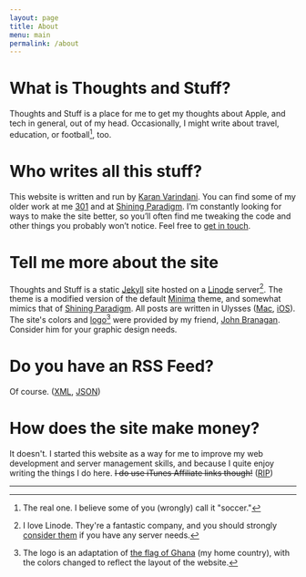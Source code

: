 ```yaml
---
layout: page
title: About
menu: main
permalink: /about
---
```

# What is Thoughts and Stuff?
Thoughts and Stuff is a place for me to get my thoughts about Apple, and tech in general, out of my head. Occasionally, I might write about travel, education, or football[^1], too. 

# Who writes all this stuff?
This website is written and run by [Karan Varindani][1]. You can find some of my older work at me [301][2] and at [Shining Paradigm][3]. I’m constantly looking for ways to make the site better, so you’ll often find me tweaking the code and other things you probably won’t notice. Feel free to [get in touch][4].

# Tell me more about the site
Thoughts and Stuff is a static [Jekyll][5] site hosted on a [Linode][6] server[^2]. The theme is a modified version of the default [Minima][8] theme, and somewhat mimics that of [Shining Paradigm][9]. All posts are written in Ulysses ([Mac][10], [iOS][11]). The site's colors and [logo][16][^3] were provided by my friend, [John Branagan][15]. Consider him for your graphic design needs. 

# Do you have an RSS Feed?
Of course. ([XML][12], [JSON][13])

# How does the site make money?
It doesn't. I started this website as a way for me to improve my web development and server management skills, and because I quite enjoy writing the things I do here. ~~I do use iTunes Affiliate links though!~~ ([RIP](https://www.macstories.net/news/apple-announces-apps-and-in-app-purchases-will-be-removed-from-its-affiliate-program-october-1st/))

---- 

[^1]: The real one. I believe some of you (wrongly) call it "soccer."

[^2]:	I love Linode. They're a fantastic company, and you should strongly [consider them][7] if you have any server needs.

[^3]:	The logo is an adaptation of [the flag of Ghana][14] (my home country), with the colors changed to reflect the layout of the website. 

[1]:	http://karan301.me
[2]:	http://karan301.com
[3]:	http://www.shiningparadigm.com
[4]:	mailto:{{site.email}}
[5]:	https://jekyllrb.com
[6]:	https://www.linode.com/?r=3d45020f158be092a0d7717411abf9e6ad86b34c
[7]:	https://www.linode.com/?r=3d45020f158be092a0d7717411abf9e6ad86b34c
[8]:	https://github.com/jekyll/minima
[9]:	http://www.shiningparadigm.com
[10]:	https://geo.itunes.apple.com/us/app/ulysses/id623795237?mt=12&uo=4&at=11lMfC
[11]:	https://itunes.apple.com/us/app/ulysses/id950335311?mt=8&uo=4&at=10l6nh
[12]:	/feed.xml
[13]:	/feed.json
[14]:	https://en.m.wikipedia.org/wiki/Flag_of_Ghana
[15]:	http://johnbranagan.com
[16]:	/apple-touch-icon.png